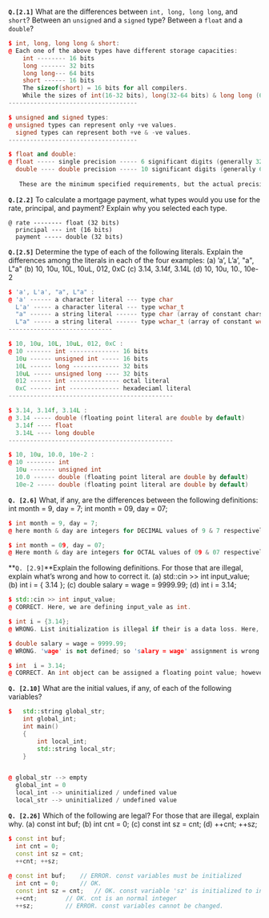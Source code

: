 **`Q.[2.1]`** What are the differences between `int, long, long long`, and `short`? Between an `unsigned` and a `signed` type? Between a `float` and a `double`?

```c++
$ int, long, long long & short:
@ Each one of the above types have different storage capacities:
	int -------- 16 bits
	long ------- 32 bits
	long long--- 64 bits
	short ------ 16 bits
	The sizeof(short) = 16 bits for all compilers. 
	While the sizes of int(16-32 bits), long(32-64 bits) & long long (64-128 bits) varies depending on compilers.
------------------------------------	

$ unsigned and signed types:
@ unsigned types can represent only +ve values.
  signed types can represent both +ve & -ve values.
------------------------------------

$ float and double:
@ float ----- single precision ----- 6 significant digits (generally 32 bits)
  double ---- double precision ----- 10 significant digits (generally 64 bits)
   
   These are the minimum specified requirements, but the actual precision depends on the compilers too.  
```
**`Q.[2.2]`** To calculate a mortgage payment, what types would you use for the rate,
principal, and payment? Explain why you selected each type.

```
@ rate -------- float (32 bits)
  principal --- int (16 bits)
  payment ----- double (32 bits)

```

**`Q.[2.5]`** Determine the type of each of the following literals. Explain the differences among the literals in each of the four examples:
(a) ’a’, L’a’, "a", L"a"
(b) 10, 10u, 10L, 10uL, 012, 0xC
(c) 3.14, 3.14f, 3.14L
(d) 10, 10u, 10., 10e-2

```c++
$ 'a', L'a', "a", L"a" :
@ 'a' ------ a character literal --- type char
  L'a' ----- a character literal --- type wchar_t
  "a" ------ a string literal ------ type char (array of constant chars)
  L"a" ----- a string literal ------ type wchar_t (array of constant wchar_t)
-----------------------------

$ 10, 10u, 10L, 10uL, 012, 0xC :
@ 10 ------- int -------------- 16 bits
  10u ------ unsigned int ----- 16 bits
  10L ------ long ------------- 32 bits
  10uL ----- unsigned long ---- 32 bits
  012 ------ int -------------- octal literal 
  0xC ------ int -------------- hexadeciaml literal
----------------------------------------------

$ 3.14, 3.14f, 3.14L :
@ 3.14 ----- double (floating point literal are double by default)
  3.14f ---- float
  3.14L ---- long double
----------------------------------------------

$ 10, 10u, 10.0, 10e-2 :
@ 10 -------- int 
  10u ------- unsigned int
  10.0 ------ double (floating point literal are double by default)
  10e-2 ----- double (floating point literal are double by default)
```

**`Q. [2.6]`** What, if any, are the differences between the following definitions:
int month = 9, day = 7;
int month = 09, day = 07;

```c++
$ int month = 9, day = 7;
@ here month & day are integers for DECIMAL values of 9 & 7 respectively.

$ int month = 09, day = 07;
@ Here month & day are integers for OCTAL values of 09 & 07 respectively.
```

**`Q. [2.9]`**Explain the following definitions. For those that are illegal, explain
what’s wrong and how to correct it.
(a) std::cin >> int input_value; 
(b) int i = { 3.14 };
(c) double salary = wage = 9999.99; 
(d) int i = 3.14;

```c++
$ std::cin >> int input_value;
@ CORRECT. Here, we are defining input_vale as int.

$ int i = {3.14};
@ WRONG. List initialization is illegal if their is a data loss. Here, we are assigning a floating point value to an int type.

$ double salary = wage = 9999.99;
@ WRONG. 'wage' is not defined; so 'salary = wage' assignment is wrong.

$ int  i = 3.14;
@ CORRECT. An int object can be assigned a floating point value; however its value will be truncated.
```

**`Q. [2.10]`** What are the initial values, if any, of each of the following variables?

```c++
$ 	std::string global_str;
	int global_int;
	int main()
	{
		int local_int;
		std::string local_str;
	}


@ global_str --> empty
  global_int = 0
  local_int --> uninitialized / undefined value
  local_str --> uninitialized / undefined value
```

**`Q. [2.26]`** Which of the following are legal? For those that are illegal, explain why.
(a) const int buf; (b) int cnt = 0;
(c) const int sz = cnt; (d) ++cnt; ++sz;

```c++
$ const int buf;
  int cnt = 0;
  const int sz = cnt;
  ++cnt; ++sz;
 
@ const int buf;	// ERROR. const variables must be initialized
  int cnt = 0;		// OK. 
  const int sz = cnt;	// OK. const variable 'sz' is initialized to integer 'cnt'
  ++cnt;		// OK. cnt is an normal integer
  ++sz;			// ERROR. const variables cannot be changed.
```





































